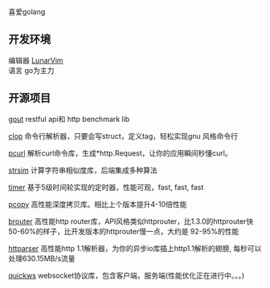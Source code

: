 喜爱golang

## 开发环境
编辑器 [LunarVim](https://github.com/LunarVim/LunarVim)  
语言 go为主力

## 开源项目
[gout](https://github.com/guonaihong/gout) restful api和  http benchmark lib


[clop](https://github.com/guonaihong/clop) 命令行解析器，只要会写struct，定义tag，轻松实现gnu 风格命令行

[pcurl](https://github.com/antlabs/pcurl) 解析curl命令库，生成*http.Request，让你的应用瞬间秒懂curl。

[strsim](https://github.com/antlabs/strsim) 计算字符串相似度库，后端集成多种算法

[timer](https://github.com/antlabs/timer) 基于5级时间轮实现的定时器，性能可观，fast, fast, fast

[pcopy](https://github.com/antlabs/pcopy) 高性能深度拷贝库。相比上个版本提升4-10倍性能

[brouter](https://github.com/antlabs/brouter) 高性能http router库，API风格类似httprouter，比1.3.0的httprouter快50-60%的样子，比开发版本的httprouter慢一点，大约是 92-95%的性能

[httparser](https://github.com/antlabs/httparser) 高性能http 1.1解析器，为你的异步io库插上http1.1解析的翅膀, 每秒可以处理630.15MB/s流量

[quickws](https://github.com/antlabs/quickws) websocket协议库，包含客户端，服务端(性能优化正在进行中。。。)
